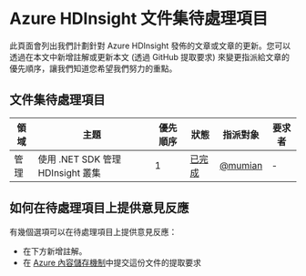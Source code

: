 <properties
   pageTitle="Azure HDInsight 文件集待處理項目 | Microsoft Azure"
   description="檢視和評價您希望看見已發行的 HDInsight 說明文章"
   documentationCenter="na"
   services="hdinsight"
   authors="nitinme"
   manager="pablissima"
   editor="cgronlun"/>

<tags
   ms.service="hdinsight"
   ms.devlang="na"
   ms.topic="article"
   ms.tgt_pltfrm="na"
   ms.workload="big-data"
   ms.date="06/01/2016"
   ms.author="nitinme"/>

# Azure HDInsight 文件集待處理項目

此頁面會列出我們計劃針對 Azure HDInsight 發佈的文章或文章的更新。您可以透過在本文中新增註解或更新本文 (透過 GitHub 提取要求) 來變更指派給文章的優先順序，讓我們知道您希望我們努力的重點。

## 文件集待處理項目

領域 |主題 | 優先順序 | 狀態 | 指派對象 | 要求者 
------------- | ------------- | -------------- | -------------- | --------------- | --------------
管理 | 使用 .NET SDK 管理 HDInsight 叢集 | 1 | [已完成](hdinsight-administer-use-dotnet-sdk.md) | [@mumian](https://github.com/mumian) | - | 管理 | 使用 Azure Data Factory 佈建 HDInsight 叢集 | 2 | [已完成](hdinsight-hadoop-create-linux-clusters-adf.md) | [@mumian](https://github.com/mumian) | - | 自動化 | 更新關於[如何建立 Spark 叢集](hdinsight-apache-spark-jupyter-spark-sql.md)的文章以使用 ARM 範本 | 1 | [已完成](hdinsight-apache-spark-jupyter-spark-sql.md#create-spark-cluster) | [@mumian](https://github.com/mumian) | - 自動化 | 更新關於如何[建立 Storm 叢集和執行 Storm Starter 範例](hdinsight-apache-storm-tutorial-get-started-linux.md)的文章以使用 ARM 範本 | 1 | [已完成](hdinsight-apache-storm-tutorial-get-started-linux.md#create-a-storm-cluster) | [@mumian](https://github.com/mumian) | - 自動化 | 更新關於[如何透過 SSH 搭配 HDInsight 叢集使用 Sqoop](hdinsight-use-sqoop-mac-linux.md) 的文章以使用 ARM 範本| 1 | [已完成](hdinsight-use-sqoop.md#create-cluster-and-sql-database) | [@mumian](https://github.com/mumian) | - 自動化 | 更新關於[使用 Apache Storm 叢集分析感應器資料](hdinsight-storm-sensor-data-analysis.md)的文章以使用 ARM 範本| 2 | 擱置中 | [@mumian](https://github.com/mumian) | - 儲存體 | 說明 WASB 和 Data Lake Store 儲存體選項的文章 | 2 | 擱置中 | [@mumian](https://github.com/mumian) | - 效能 | 適用於 MapReduce 應用程式的效能微調指導方針 | 1 | 擱置中 | [@blackmist](https://github.com/blackmist) | - 效能 | 適用於 Spark 叢集的效能微調指導方針 |1 | 擱置中 | [@nitinme](https://github.com/nitinme) | - 開發 | 使用 Sqoop 的 Curl 和 Rest API 範例 | 2 | [已完成](hdinsight-hadoop-use-sqoop-curl.md) | [@mumian](https://github.com/mumian) | Jon Kennerly | 開發 | [使用 HDInsight .NET 應用程式的非互動式驗證](hdinsight-create-non-interactive-authentication-dotnet-applications.md) |2| [已完成](hdinsight-create-non-interactive-authentication-dotnet-applications.md) | [@mumian](https://github.com/mumian) | [@matt1883](https://github.com/matt1883)


## 如何在待處理項目上提供意見反應
有幾個選項可以在待處理項目上提供意見反應：

* 在下方新增註解。
* 在 [Azure 內容儲存機制](https://github.com/Azure/azure-content/blob/master/articles/hdinsight/hdinsight-documentation-backlog.md)中提交這份文件的提取要求

<!---HONumber=AcomDC_0601_2016-->